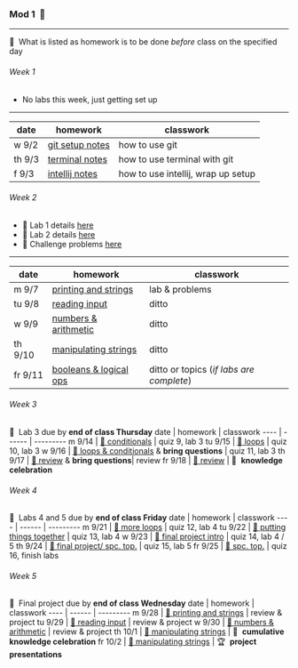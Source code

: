 ### Mod 1&nbsp; :date:
-----
:round_pushpin:&nbsp; What is listed as homework is to be done _before_ class on the specified day

###### Week 1
- No labs this week, just getting set up
-----
date | homework | classwork
---- | ------ | ---------
w 9/2 | [git setup notes](https://github.com/mrWallaceMadeira/lesson1) | how to use git
th 9/3 | [terminal notes](https://github.com/mrWallaceMadeira/lesson2) | how to use terminal with git
f 9/3 | [intellij notes](https://github.com/mrWallaceMadeira/lesson3) | how to use intellij, wrap up setup

###### Week 2
- :test_tube:&nbsp;Lab 1 details [here](https://classroom.github.com/a/jtsLy4Xn)
- :test_tube:&nbsp;Lab 2 details [here](https://classroom.github.com/a/COn0x_SZ)
- :muscle:&nbsp;Challenge problems [here](https://github.com/mrWallaceMadeira/challenge1)
-----
date | homework | classwork
---- | ------ | ---------
m 9/7 | [printing and strings](https://github.com/mrWallaceMadeira/lesson4) | lab & problems
tu 9/8 | [reading input](https://google.com) | ditto
w 9/9 | [numbers & arithmetic](https://google.com) | ditto
th 9/10 | [manipulating strings](https://google.com) | ditto
fr 9/11 | [booleans & logical ops](https://google.com) | ditto or topics (_if labs are complete_)

###### Week 3
:test_tube:&nbsp; Lab 3 due by **end of class Thursday**
date | homework | classwork
---- | ------ | ---------
m 9/14 | [:paperclip: conditionals](https://github.com/mrWallaceMadeira/lesson1) | quiz 9, lab 3
tu 9/15 | [:paperclip: loops](https://google.com) | quiz 10, lab 3
w 9/16 | [:paperclip: loops & conditionals](https://google.com) & **bring questions** | quiz 11, lab 3
th 9/17 | [:paperclip: review](https://google.com) & **bring questions**| review
fr 9/18 | [:paperclip: review](https://google.com) | :tada:&nbsp; **knowledge celebration**

###### Week 4
:test_tube:&nbsp; Labs 4 and 5 due by **end of class Friday**
date | homework | classwork
---- | ------ | ---------
m 9/21 | [:paperclip: more loops](https://github.com/mrWallaceMadeira/lesson1) | quiz 12, lab 4
tu 9/22 | [:paperclip: putting things together](https://google.com) | quiz 13, lab 4
w 9/23 | [:paperclip: final project intro](https://google.com) | quiz 14, lab 4 / 5
th 9/24 | [:paperclip: final project/ spc. top.](https://google.com) | quiz 15, lab 5
fr 9/25 | [:paperclip: spc. top.](https://google.com) | quiz 16, finish labs

###### Week 5
:test_tube:&nbsp; Final project due by **end of class Wednesday**
date | homework | classwork
---- | ------ | ---------
m 9/28 | [:paperclip: printing and strings](https://github.com/mrWallaceMadeira/lesson1) | review & project
tu 9/29 | [:paperclip: reading input](https://google.com) | review & project
w 9/30 | [:paperclip: numbers & arithmetic](https://google.com) | review & project
th 10/1 | [:paperclip: manipulating strings](https://google.com) | :tada:&nbsp; **cumulative knowledge celebration**
fr 10/2 | [:paperclip: manipulating strings](https://google.com) | :trophy:&nbsp; **project presentations**


